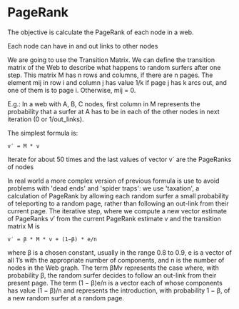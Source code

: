 PageRank
========
The objective is calculate the PageRank of each node in a web. 

Each node can have in and out links to other nodes

We are going to use the Transition Matrix. We can define the transition matrix of the Web to describe what happens to random surfers after one step. This matrix M has n rows and columns, if there are n pages. The element mij in row i and column j has value 1/k if page j has k arcs out, and one of them is to page i. Otherwise, mij = 0.

E.g.: In a web with A, B, C nodes, first column in M represents the probability that a surfer at A has to be in each of the other nodes in next iteration (0 or 1/out_links).  

The simplest formula is: 
```
v′ = M * v
```

Iterate for about 50 times and the last values of vector v´ are the PageRanks of nodes


In real world a more complex version of previous formula is use to avoid problems with 'dead ends' and 'spider traps': we use 'taxation', a calculation of PageRank by allowing each random surfer a small probability of teleporting to a random page, rather than following an out-link from their current page. The iterative step, where we compute a new vector estimate of PageRanks v′ from the current PageRank estimate v and the transition matrix M is

```
v′ = β * M * v + (1−β) * e/n
```
  where β is a chosen constant, usually in the range 0.8 to 0.9, e is a vector of all 1’s with the appropriate number of components, and n is the number of nodes in the Web graph. The term βMv represents the case where, with probability β, the random surfer decides to follow an out-link from their present page. The term (1 − β)e/n is a vector each of whose components has value (1 − β)/n and represents the introduction, with probability 1 − β, of a new random surfer at a random page.
